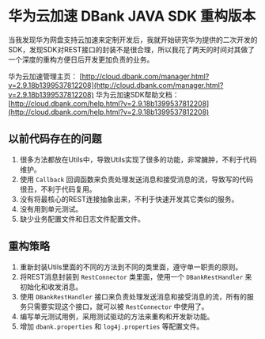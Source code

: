 华为云加速 DBank JAVA SDK 重构版本
===============================

当我发现华为网盘支持云加速来定制开发后，我就开始研究华为提供的二次开发的SDK，发现SDK对REST接口的封装不是很合理，所以我花了两天的时间对其做了一个深度的重构方便日后开发更加负责的业务。

华为云加速管理主页： [http://cloud.dbank.com/manager.html?v=2.9.18b1399537812208](http://cloud.dbank.com/manager.html?v=2.9.18b1399537812208)
华为云加速SDK帮助文档： [http://cloud.dbank.com/help.html?v=2.9.18b1399537812208](http://cloud.dbank.com/help.html?v=2.9.18b1399537812208)

以前代码存在的问题
---------------
1. 很多方法都放在Utils中，导致Utils实现了很多的功能，非常臃肿，不利于代码维护。
2. 使用 `Callback` 回调函数来负责处理发送消息和接受消息的流，导致写的代码很丑，不利于代码复用。
3. 没有将最核心的REST连接抽象出来，不利于快速开发其它类似的服务。
4. 没有用到单元测试。
5. 缺少业务配置文件和日志文件配置文件。

重构策略
-------
1. 重新封装Utils里面的不同的方法到不同的类里面，遵守单一职责的原则。
2. 将REST消息封装到 `RestConnector` 类里面，使用一个 `DBankRestHandler` 来初始化和收发消息。
2. 使用 `DBankRestHandler` 接口来负责处理发送消息和接受消息的流，所有的服务只需要实现这个接口，就可以被 `RestConnector` 中使用了。
3. 编写单元测试用例，采用测试驱动的方法来重构和开发新功能。
4. 增加 `dbank.properties` 和 `log4j.properties` 等配置文件。








